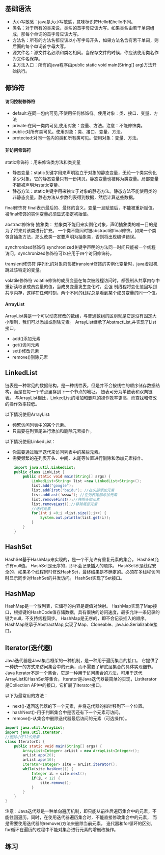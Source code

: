 ## 基础语法

* 大小写敏感：java是大小写敏感，意味标识符Hello和hello不同。
* 类名：对于所有的类来说，类名的首字母应该大写。如果类名由若干单词组成，那每个单词的首字母应该大写。
* 方法名：所有的方法名都应该以小写字母开头，如果方法名含有若干单词，则后面的每个单词首字母大写。
* 源文件名：源文件名必须和类名相同。当保存文件的时候，你应该使用类名作为文件名保存。
* 主方法入口：所有的java程序由public static void main(String[] arg)方法开始执行。
  
## 修饰符

#### 访问控制修饰符
* default:在同一包内可见,不使用任何修饰符。使用对象：类、接口、变量、方法
* private:在同一类内可见,使用对象：变量、方法。注意：不能修饰类。
* public:对所有类可见。使用对象：类、接口、变量、方法。
* protected:对同一包内的类和所有类可见。使用对象：变量、方法。

#### 非访问修饰符
static修饰符：用来修饰类方法和类变量
* 静态变量：static关键字用来声明独立于对象的静态变量，无论一个类实例化多少对象，它的静态变量只有一份拷贝。静态变量也被称为类变量。局部变量不能被声明为static变量。
* 静态方法：static关键字用来独立于对象的静态方法。静态方法不能使用类的非静态变量。静态方法从参数列表得到数据，然后计算这些数据。

final修饰符
final表示最后的、最终的含义，变量一旦赋值后，不能被重新赋值。被final修饰的实例变量必须显式指定初始值。

abstract修饰符
抽象类：
抽象类不能用来实例化对象，声明抽象类的唯一目的是为了将来对该类进行扩充。
一个类不能同时被abstract和final修饰。如果一个类包含抽象方法，那么改类一定要声明为抽象类，否则将出现编译错误。

synchronized修饰符
synchronized关键字声明的方法同一时间只能被一个线程访问。synchronized修饰符可以应用于四个访问修饰符。

transient修饰符
序列化的对象包含被transient修饰的实例化变量时，java虚拟机跳过该特定的变量。

volatile修饰符
volatile修饰的成员变量在每次被线程访问时，都强制从共享内存中重新读取该成员变量的值，当成员变量发生变化时，会强
制线程将变化值回写到共享内存，这样在任何时刻，两个不同的线程总是看到某个成员变量的同一个值。

#### ArrayList
ArrayList类是一个可以动态修改的数组，与普通数组的区别就是它是没有固定大小限制，我们可以添加或删除元素。
ArrayList继承了AbstractList,并实现了List接口。

* add()添加元素
* get()访问元素
* set()修改元素
* remove()删除元素

## LinkedList
链表是一种常见的数据结构，是一种线性表，但是并不会按线性的顺序储存数据结构，而是在每一个节点里存到下一个节点的地址。
链表可分为单链表和双向链表。
与ArrayList相比，LinkedList的增加和删除的操作效率更高，而查找和修改的操作效率较低。

以下情况使用ArrayList:
* 频繁访问列表中的某个元素。
* 只需要在列表尾进行添加和删除元素操作。

以下情况使用LinkedList：
* 你需要通过循环迭代来访问列表中的某些元素。
* 需要频繁的在列表开头、中间、末尾等位置进行删除和添加元素操作。
```java
    import java.util.LinkedList;
    public class LinkList {
        public static void main(String[] args) {
            LinkedList<String> list =new LinkedList<String>();
            list.add("google");
            list.addFirst("baidu"); //在头部添加元素
            list.addLast('wwww'); //在列表尾部添加元素
            list.removeFirst();//移除头部元素
            list.removeLast();//移除尾部元素    
            //迭代元素
            for(int i =0;i <list.size();i++) {
                System.out.println(list.get(i));
            }  
        }
    }
```

## HashSet
HashSet基于HashMap来实现的，是一个不允许有重复元素的集合。
HashSet允许有null值。
HashSet是无序的，即不会记录插入的顺序。
HashSet不是线程安全的，如果多个线程同时修改HashSet，最终结果是不确定的。必须在多线程访问时显示同步对HashSet的并发访问。
HashSet实现了Set接口。

## HashMap
HashMap是一个散列表，它储存的内容是键值对映射。
HashMap实现了Map接口，根据键的HashCode值存储数据，具有很快的访问速度，最多允许一条记录的键为null，不支持线程同步。
HashMap是无序的，即不会记录插入的顺序。
HashMap继承于AbstractMap,实现了Map、Cloneable、java.io.Serializable接口。

## Iterator(迭代器)
Java迭代器是Java集合框架的一种机制，是一种用于遍历集合的接口。
它提供了一种统一的方式来访问集合中的元素，而不需要了解底层集合的具体实现细节。
Java Iterator不是一个集合，它是一种用于访问集合的方法，可用于迭代ArrayList和HashSet等集合。
Iterator是Java迭代器最简单的实现，ListIterator是Collection API中的接口，它扩展了Iterator接口。

以下为最常用的方法：
* next()-返回迭代器的下一个元素，并将迭代器的指针移到下一个位置。
* hashNext()-用于判断集合中是否还有下一个元素可访问。
* remove()-从集合中删除迭代器最后访问的元素（可选操作）。

```java
import java.util.ArrayList;
import java.util.Iterator;
//删除小于12的元素
class IteratorCl {
    public static void main(String[] args) {
        ArrayList<Integer> arList = new ArrayList<Integer>();
        arList.app(20);
        arList.app(10);
        Iterator<Integer> site = arList.iterator();
        while(site.hasNext()) {
            Integer iL = site.next();
            if(iL < 12) {
                site.remove();
            }
        }
    }
}
```
注意：Java迭代器是一种单向遍历机制，即只能从前往后遍历集合中的元素，不能往回遍历。同时，在使用迭代器遍历集合时，不能直接修改集合中的元素，
而是需要使用迭代器的remove()方法来删除当前元素。
迭代器和for循环的区别。
for循环在遍历的过程中不能对集合进行元素的增删改操作。

## 练习
